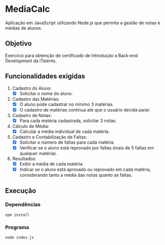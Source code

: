# MediaCalc
Aplicação em JavaScript utilizando Node.js que permita a gestão de notas e médias de alunos.

## Objetivo
Exercício para obtenção de certificado de Introdução a Back-end Development da iTalents.

## Funcionalidades exigidas
1. Cadastro do Aluno:
    - [x] Solicitar o nome do aluno.
2. Cadastro das Matérias:
    - [x] O aluno pode cadastrar no mínimo 3 matérias.
    - [x] O cadastro de matérias continua até que o usuário decida parar.
3. Cadastro de Notas:
    - [x] Para cada matéria cadastrada, solicitar 3 notas.
4. Cálculo de Média:
    - [X] Calcular a média individual de cada matéria.
5. Cadastro e Contabilização de Faltas:
    - [x] Solicitar o número de faltas para cada matéria.
    - [x] Verificar se o aluno está reprovado por faltas (mais de 5 faltas em qualquer
matéria).
6. Resultados:
    - [x] Exibir a média de cada matéria.
    - [x] Indicar se o aluno está aprovado ou reprovado em cada matéria, considerando
tanto a média das notas quanto as faltas.

## Execução
### Dependências
`
    npm install
`
### Programa
`
    node index.js
`